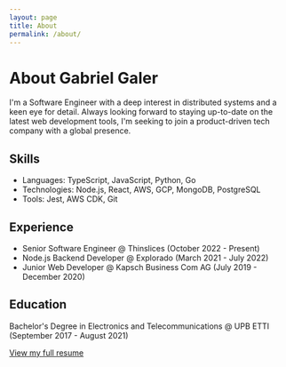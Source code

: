 ```yaml
---
layout: page
title: About
permalink: /about/
---
```


# About Gabriel Galer

I'm a Software Engineer with a deep interest in distributed systems and a keen eye for detail. Always looking forward to staying up-to-date on the latest web development tools, I'm seeking to join a product-driven tech company with a global presence.

## Skills

- Languages: TypeScript, JavaScript, Python, Go
- Technologies: Node.js, React, AWS, GCP, MongoDB, PostgreSQL
- Tools: Jest, AWS CDK, Git

## Experience

- Senior Software Engineer @ Thinslices (October 2022 - Present)
- Node.js Backend Developer @ Explorado (March 2021 - July 2022)
- Junior Web Developer @ Kapsch Business Com AG (July 2019 - December 2020)

## Education

Bachelor's Degree in Electronics and Telecommunications @ UPB ETTI (September 2017 - August 2021)

[View my full resume](/resume)